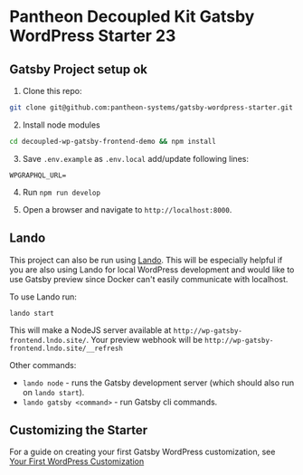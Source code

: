 # Pantheon Decoupled Kit Gatsby WordPress Starter 23

## Gatsby Project setup ok

1. Clone this repo:

```bash
git clone git@github.com:pantheon-systems/gatsby-wordpress-starter.git
```

2. Install node modules

```bash
cd decoupled-wp-gatsby-frontend-demo && npm install
```

3. Save `.env.example` as `.env.local` add/update following lines:

```
WPGRAPHQL_URL=
```

4. Run `npm run develop`

5. Open a browser and navigate to `http://localhost:8000`.

## Lando

This project can also be run using [Lando](https://docs.lando.dev/basics/installation.html).
This will be especially helpful if you are also using Lando for local WordPress
development and would like to use Gatsby preview since Docker can't easily
communicate with localhost.

To use Lando run:

```
lando start
```

This will make a NodeJS server available at `http://wp-gatsby-frontend.lndo.site/`. Your preview webhook will be `http://wp-gatsby-frontend.lndo.site/__refresh`

Other commands:

- `lando node` - runs the Gatsby development server (which should also run on `lando start`).
- `lando gatsby <command>` - run Gatsby cli commands.

## Customizing the Starter

For a guide on creating your first Gatsby WordPress customization, see [Your First WordPress Customization](https://github.com/pantheon-systems/decoupled-kit-js/blob/canary/web/docs/Frontend%20Starters/Gatsby%20WordPress/your-first-customization.md)

